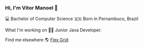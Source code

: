 ### Hi, I'm Vitor Manoel 👋

💻 Bachelor of Computer Science
🇧🇷 Born in Pernambuco, Brazil

What I'm working on 👨‍💻
Junior Java Developer.

Find me elsewhere 🌎
[Flex Grid](https://www.linkedin.com/in/vitormanoel/)
